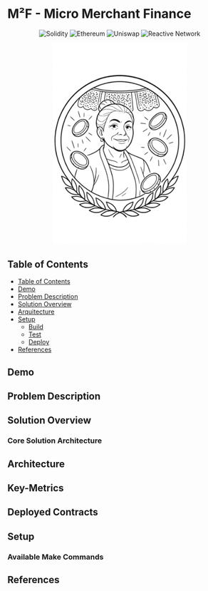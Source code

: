 # M²F - Micro Merchant Finance

<div align="center">

  <img src="https://img.shields.io/badge/Solidity-363636?style=for-the-badge&logo=solidity&logoColor=white" alt="Solidity"/>
  <img src="https://img.shields.io/badge/Ethereum-3C3C3D?style=for-the-badge&logo=ethereum&logoColor=white" alt="Ethereum"/>
  <img src="https://img.shields.io/badge/Uniswap-FF007A?style=for-the-badge&logo=uniswap&logoColor=white" alt="Uniswap"/>
  <img src="https://img.shields.io/badge/Reactive Network-00008B?style=for-the-badge&logo=uniswap&logoColor=white" alt="Reactive Network"/>

</div>

<p align="center">
  <img src="assets/logo.png" alt="Description" width="300"/>
</p>


## Table of Contents
  - [Table of Contents](#table-of-contents)
  - [Demo](#demo)
  - [Problem Description](#problem-description)
  - [Solution Overview](#solution-overview)
  - [Arquitecture](#arquitecture)
  - [Setup](#setup)
    - [Build](#build)
    - [Test](#test)
    - [Deploy](#deploy)
  - [References](#references)

## Demo




##  Problem Description


## Solution Overview


### Core Solution Architecture


## Architecture


## Key-Metrics

## Deployed Contracts


## Setup

### Available Make Commands


## References








